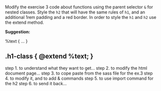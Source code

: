 
Modify the exercise 3 code about functions using the parent selector `&` for nested classes. Style the `h2` that will have the same rules of `h1`, and an additional 1rem padding and a red border. In order to style the `h1` and `h2` use the extend method. 

**Suggestion:**

%text {
...
}

.h1-class {
@extend %text;
}
---------------
step 1.
to understand what they want to get...
step 2.
to modify the html document page...
step 3. 
to cope paste from the sass file for the ex.3
step 4.
to modify it, and to add & commands
step 5.
to use import command for the h2
step 6.
to send it back...
